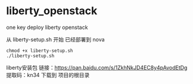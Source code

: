 # liberty_openstack
one key deploy liberty openstack

从 liberty-setup.sh 开始
已经部署到 nova

```
chmod +x liberty-setup.sh
./liberty-setup.sh
```

liberty安装包
链接：https://pan.baidu.com/s/1ZkhNkJD4EC8y4pAvodEtDg 
提取码：kn34 
下载到 项目的根目录
